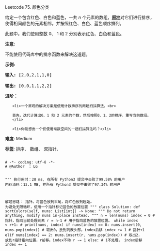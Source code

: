 Leetcode 75. 颜色分类
<p>给定一个包含红色、白色和蓝色，一共&nbsp;<em>n </em>个元素的数组，<strong><a href="https://baike.baidu.com/item/%E5%8E%9F%E5%9C%B0%E7%AE%97%E6%B3%95" target="_blank">原地</a></strong>对它们进行排序，使得相同颜色的元素相邻，并按照红色、白色、蓝色顺序排列。</p>


<p>此题中，我们使用整数 0、&nbsp;1 和 2 分别表示红色、白色和蓝色。</p>



<p><strong>注意:</strong><br>

不能使用代码库中的排序函数来解决这道题。</p>



<p><strong>示例:</strong></p>



<pre><strong>输入:</strong> [2,0,2,1,1,0]

<strong>输出:</strong> [0,0,1,1,2,2]</pre>



<p><strong>进阶：</strong></p>



<ul>

	<li>一个直观的解决方案是使用计数排序的两趟扫描算法。<br>

	首先，迭代计算出0、1 和 2 元素的个数，然后按照0、1、2的排序，重写当前数组。</li>

	<li>你能想出一个仅使用常数空间的一趟扫描算法吗？</li>

</ul>





 **难度**: Medium



 **标签**: 排序、 数组、 双指针、 





<div class="hcb_wrap">
<pre class="prism undefined-numbers lang-python" data-lang="Python"><code>
# -*- coding: utf-8 -*-
# @Author  : LG

"""
执行用时：28 ms, 在所有 Python3 提交中击败了99.58% 的用户
内存消耗：13.1 MB, 在所有 Python3 提交中击败了97.34% 的用户

解题思路：
    指针。将蓝色放到末尾，将红色放到起始。
    为避免无限循环，使用一个指针标记蓝色的放置位置
"""
class Solution:
    def sortColors(self, nums: List[int]) -> None:
        """
        Do not return anything, modify nums in-place instead.
        """
        n = len(nums)
        index = 0   # 指针，指向当前处理元素
        r = n-1 # 用于指向蓝色的放置位置。
        while index < r+1:
            # print(nums, index)
            if nums[index] == 0:
                nums.insert(0, nums.pop(index)) # 取出0，放到列表头部，index后移
                index += 1  # 指针+1
            elif nums[index] == 2:
                nums.insert(r, nums.pop(index)) # 取出2， 放到r指针指向位置，r前移。index不动
                r -= 1
            else:   # 1不处理， index后移
                index += 1
</code></pre></div>
